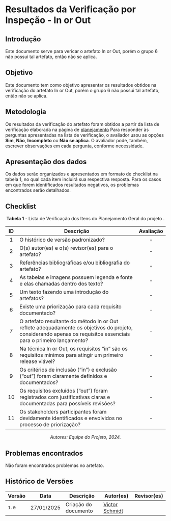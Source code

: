# Resultados da Verificação por Inspeção - In or Out

## Introdução

Este documento serve para vericar o artefato In or Out, porém o grupo 6 não possui tal artefato, então não se aplica.

## Objetivo

Este documento tem como objetivo apresentar os resultados obtidos na verificação do artefato In or Out, porém o grupo 6 não possui tal artefato, então não se aplica.

## Metodologia

Os resultados da verificação do artefato foram obtidos a partir da lista de verificação elaborada na página de [planejamento](../entrega2/planej2-e2.md) Para responder às perguntas apresentadas na lista de verificação, o avaliador usou as opções **Sim**, **Não**, **Incompleto** ou **Não se aplica**. O avaliador pode, também, escrever observações em cada pergunta, conforme necessidade.

## Apresentação dos dados

Os dados serão organizados e apresentados em formato de checklist na tabela 1, no qual cada item incluirá sua respectiva resposta. Para os casos em que forem identificados resultados negativos, os problemas encontrados serão detalhados.

## Checklist

<center>

**Tabela 1** - Lista de Verificação dos Itens do Planejamento Geral do projeto .

|        ID        | Descrição                                                                                                           | Avaliação  |
| :--------------: | ------------------------------------------------------------------------------------------------------------------- | :--------: | 
| 1 | O histórico de versão padronizado? | - |
| 2 | O(s) autor(es) e o(s) revisor(es) para o artefato? | - |
| 3 | Referências bibliográficas e/ou bibliografia do artefato? | - |
| 4 | As tabelas e imagens possuem legenda e fonte e elas chamadas dentro dos texto? | - |
| 5 | Um texto fazendo uma introdução do artefatos? | - |
| 6 | Existe uma priorização para cada requisito documentado? | - |
| 7 | O artefato resultante do método In or Out reflete adequadamente os objetivos do projeto, considerando apenas os requisitos essenciais para o primeiro lançamento? | - |
| 8 | Na técnica In or Out, os requisitos “in” são os requisitos mínimos para atingir um primeiro release viável? | - |
| 9 | Os critérios de inclusão (“in”) e exclusão (“out”) foram claramente definidos e documentados? | - |
| 10 | Os requisitos excluídos (“out”) foram registrados com justificativas claras e documentadas para possíveis revisões? | - |
| 11 | Os stakeholders participantes foram devidamente identificados e envolvidos no processo de priorização? | - |

_Autores: Equipe do Projeto, 2024._

</center>

## Problemas encontrados

Não foram encontrados problemas no artefato.

## Histórico de Versões

| Versão  | Data | Descrição | Autor(es) | Revisor(es) |
| -------- | ------ | ------ | ---------- | ---------- |
| `1.0` | 27/01/2025 | Criação do documento  | [Victor Schmidt](https://github.com/moonshinerd) |  |

